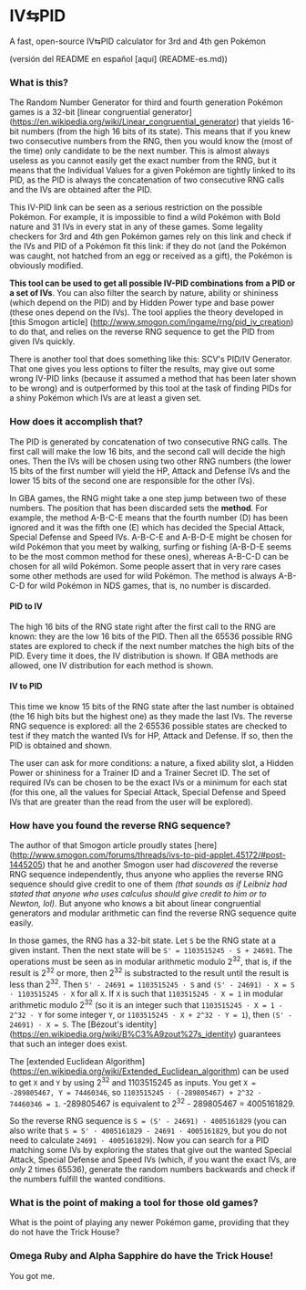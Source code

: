 # IV⇆PID
A fast, open-source IV⇆PID calculator for 3rd and 4th gen Pokémon

(versión del README en español [aquí] (README-es.md))

### What is this?

The Random Number Generator for third and fourth generation Pokémon games is a 32-bit [linear congruential generator] (https://en.wikipedia.org/wiki/Linear_congruential_generator) that yields 16-bit numbers (from the high 16 bits of its state). This means that if you knew two consecutive numbers from the RNG, then you would know the (most of the time) only candidate to be the next number. This is almost always useless as you cannot easily get the exact number from the RNG, but it means that the Individual Values for a given Pokémon are tightly linked to its PID, as the PID is always the concatenation of two consecutive RNG calls and the IVs are obtained after the PID.

This IV-PID link can be seen as a serious restriction on the possible Pokémon. For example, it is impossible to find a wild Pokémon with Bold nature and 31 IVs in every stat in any of these games. Some legality checkers for 3rd and 4th gen Pokémon games rely on this link and check if the IVs and PID of a Pokémon fit this link: if they do not (and the Pokémon was caught, not hatched from an egg or received as a gift), the Pokémon is obviously modified.

__This tool can be used to get all possible IV-PID combinations from a PID or a set of IVs__. You can also filter the search by nature, ability or shininess (which depend on the PID) and by Hidden Power type and base power (these ones depend on the IVs). The tool applies the theory developed in [this Smogon article] (http://www.smogon.com/ingame/rng/pid_iv_creation) to do that, and relies on the reverse RNG sequence to get the PID from given IVs quickly.

There is another tool that does something like this: SCV's PID/IV Generator. That one gives you less options to filter the results, may give out some wrong IV-PID links (because it assumed a method that has been later shown to be wrong) and is outperformed by this tool at the task of finding PIDs for a shiny Pokémon which IVs are at least a given set.


### How does it accomplish that?

The PID is generated by concatenation of two consecutive RNG calls. The first call will make the low 16 bits, and the second call will decide the high ones. Then the IVs will be chosen using two other RNG numbers (the lower 15 bits of the first number will yield the HP, Attack and Defense IVs and the lower 15 bits of the second one are responsible for the other IVs).

In GBA games, the RNG might take a one step jump between two of these numbers. The position that has been discarded sets the __method__. For example, the method A-B-C-E means that the fourth number (D) has been ignored and it was the fifth one (E) which has decided the Special Attack, Special Defense and Speed IVs. A-B-C-E and A-B-D-E might be chosen for wild Pokémon that you meet by walking, surfing or fishing (A-B-D-E seems to be the most common method for these ones), whereas A-B-C-D can be chosen for all wild Pokémon. Some people assert that in very rare cases some other methods are used for wild Pokémon. The method is always A-B-C-D for wild Pokémon in NDS games, that is, no number is discarded.

#### PID to IV
The high 16 bits of the RNG state right after the first call to the RNG are known: they are the low 16 bits of the PID. Then all the 65536 possible RNG states are explored to check if the next number matches the high bits of the PID. Every time it does, the IV distribution is shown. If GBA methods are allowed, one IV distribution for each method is shown.

#### IV to PID
This time we know 15 bits of the RNG state after the last number is obtained (the 16 high bits but the highest one) as they made the last IVs. The reverse RNG sequence is explored: all the 2·65536 possible states are checked to test if they match the wanted IVs for HP, Attack and Defense. If so, then the PID is obtained and shown.

The user can ask for more conditions: a nature, a fixed ability slot, a Hidden Power or shininess for a Trainer ID and a Trainer Secret ID. The set of required IVs can be chosen to be the exact IVs or a minimum for each stat (for this one, all the values for Special Attack, Special Defense and Speed IVs that are greater than the read from the user will be explored).


### How have you found the reverse RNG sequence?

The author of that Smogon article proudly states [here] (http://www.smogon.com/forums/threads/ivs-to-pid-applet.45172/#post-1445205) that he and another Smogon user had _discovered_ the reverse RNG sequence independently, thus anyone who applies the reverse RNG sequence should give credit to one of them _(that sounds as if Leibniz had stated that anyone who uses calculus should give credit to him or to Newton, lol)_. But anyone who knows a bit about linear congruential generators and modular arithmetic can find the reverse RNG sequence quite easily.

In those games, the RNG has a 32-bit state. Let `S` be the RNG state at a given instant. Then the next state will be `S' = 1103515245 · S + 24691`. The operations must be seen as in modular arithmetic modulo 2<sup>32</sup>, that is, if the result is 2<sup>32</sup> or more, then 2<sup>32</sup> is substracted to the result until the result is less than 2<sup>32</sup>. Then `S' - 24691 = 1103515245 · S` and `(S' - 24691) · X = S · 1103515245 · X` for all `X`. If `X` is such that `1103515245 · X = 1` in modular arithmetic modulo 2<sup>32</sup> (so it is an integer such that `1103515245 · X = 1 - 2^32 · Y` for some integer `Y`, or `1103515245 · X + 2^32 · Y = 1`), then `(S' - 24691) · X = S`. The [Bézout's identity] (https://en.wikipedia.org/wiki/B%C3%A9zout%27s_identity) guarantees that such an integer does exist.

The [extended Euclidean Algorithm] (https://en.wikipedia.org/wiki/Extended_Euclidean_algorithm) can be used to get `X` and `Y` by using 2<sup>32</sup> and 1103515245 as inputs. You get `X = -289805467, Y = 74460346`, so `1103515245 · (-289805467) + 2^32 · 74460346 = 1`. -289805467 is equivalent to 2<sup>32</sup> - 289805467 = 4005161829.

So the reverse RNG sequence is `S = (S' - 24691) · 4005161829` (you can also write that `S = S' · 4005161829 - 24691 · 4005161829`, but you do not need to calculate `24691 · 4005161829`). Now you can search for a PID matching some IVs by exploring the states that give out the wanted Special Attack, Special Defense and Speed IVs (which, if you want the exact IVs, are _only_ 2 times 65536), generate the random numbers backwards and check if the numbers fulfill the wanted conditions.


### What is the point of making a tool for those old games?
What is the point of playing any newer Pokémon game, providing that they do not have the Trick House?


### Omega Ruby and Alpha Sapphire do have the Trick House!
You got me.
